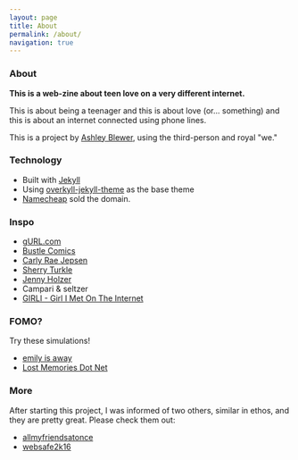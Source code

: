 ```yaml
---
layout: page
title: About
permalink: /about/
navigation: true
---
```


### About

**This is a web-zine about teen love on a very different internet.**

This is about being a teenager and this is about love (or... something) and this is about an internet connected using phone lines.

This is a project by [Ashley Blewer](http://ashleyblewer.com), using the third-person and royal "we."

### Technology

- Built with [Jekyll](https://jekyllrb.com/)
- Using [overkyll-jekyll-theme](https://github.com/bertrandkeller/overkyll-jekyll-theme) as the base theme
- [Namecheap](https://www.namecheap.com/) sold the domain.

### Inspo

- [gURL.com](https://www.thecut.com/2014/08/forgotten-pioneer-of-teenage-pop-feminism.html)
- [Bustle Comics](https://www.bustle.com/comics)
- [Carly Rae Jepsen](https://www.youtube.com/watch?v=Qlsu7RhOnsQ)
- [Sherry Turkle](http://www.mit.edu/~sturkle/)
- [Jenny Holzer](http://projects.jennyholzer.com/)
- Campari & seltzer
- [GIRLI - Girl I Met On The Internet](https://www.youtube.com/watch?v=UsABHGeZQ7U)  

### FOMO?

Try these simulations!

- [emily is away](https://kyleseeley23.itch.io/emilyisaway)  
- [Lost Memories Dot Net](http://ninasays.so/lostmemoriesdotnet/)  

### More

After starting this project, I was informed of two others, similar in ethos, and they are pretty great. Please check them out:

- [allmyfriendsatonce](http://www.allmyfriendsatonce.com/#0)  
- [websafe2k16](http://websafe2k16.com/)  
